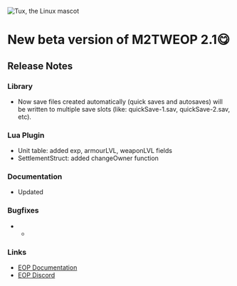
![Tux, the Linux mascot](https://i.imgur.com/jqzoYoQ.png)

# New beta version of M2TWEOP 2.1😋

## Release Notes

###  Library
- Now save files created automatically (quick saves and autosaves) will be written to multiple save slots (like: quickSave-1.sav, quickSave-2.sav, etc).

### Lua Plugin
- Unit table: added exp, armourLVL, weaponLVL fields
- SettlementStruct: added changeOwner function

### Documentation
- Updated

### Bugfixes
- -

### Links
* [EOP Documentation](https://youneuoy.github.io/M2TWEOP-library/)
* [EOP Discord](https://discord.gg/cG2Paep9)
